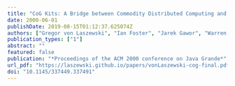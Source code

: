 ```yaml
---
title: "CoG Kits: A Bridge between Commodity Distributed Computing and High-Performance Grids"
date: 2000-06-01
publishDate: 2019-08-15T01:12:37.625074Z
authors: ["Gregor von Laszewski", "Ian Foster", "Jarek Gawor", "Warren Smith", "Steve Tuecke"]
publication_types: ["1"]
abstract: ""
featured: false
publication: "*Proceedings of the ACM 2000 conference on Java Grande*"
url_pdf: "https://laszewski.github.io/papers/vonLaszewski-cog-final.pdf"
doi: "10.1145/337449.337491"
---
```


